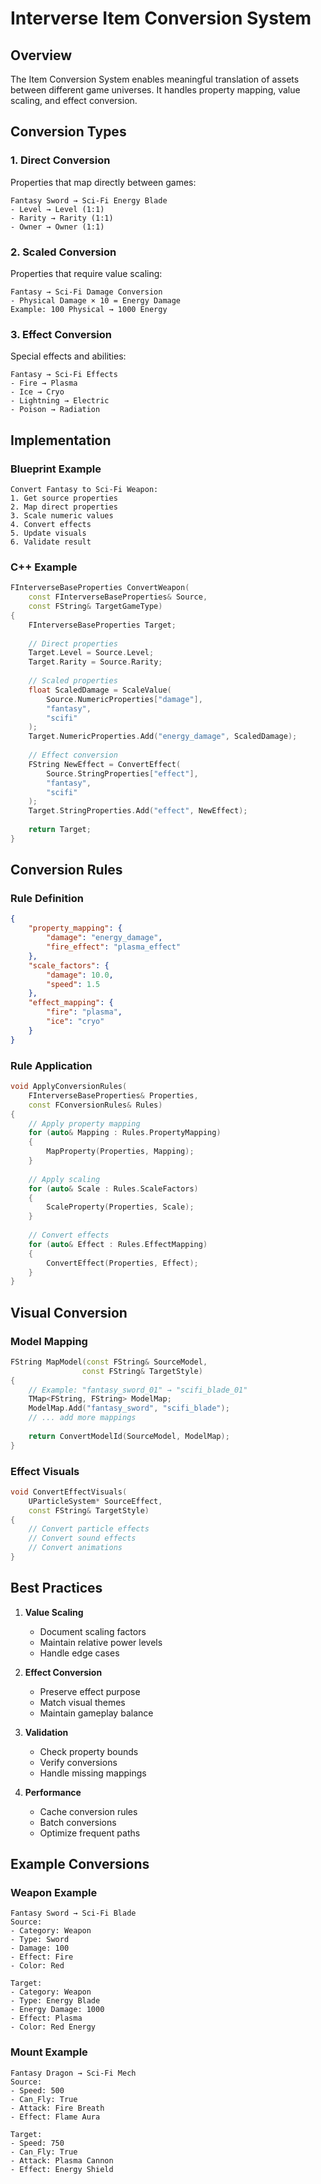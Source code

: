 # Interverse Item Conversion System

## Overview
The Item Conversion System enables meaningful translation of assets between different game universes. It handles property mapping, value scaling, and effect conversion.

## Conversion Types

### 1. Direct Conversion
Properties that map directly between games:
```
Fantasy Sword → Sci-Fi Energy Blade
- Level → Level (1:1)
- Rarity → Rarity (1:1)
- Owner → Owner (1:1)
```

### 2. Scaled Conversion
Properties that require value scaling:
```
Fantasy → Sci-Fi Damage Conversion
- Physical Damage × 10 = Energy Damage
Example: 100 Physical → 1000 Energy
```

### 3. Effect Conversion
Special effects and abilities:
```
Fantasy → Sci-Fi Effects
- Fire → Plasma
- Ice → Cryo
- Lightning → Electric
- Poison → Radiation
```

## Implementation

### Blueprint Example
```blueprint
Convert Fantasy to Sci-Fi Weapon:
1. Get source properties
2. Map direct properties
3. Scale numeric values
4. Convert effects
5. Update visuals
6. Validate result
```

### C++ Example
```cpp
FInterverseBaseProperties ConvertWeapon(
    const FInterverseBaseProperties& Source,
    const FString& TargetGameType)
{
    FInterverseBaseProperties Target;
    
    // Direct properties
    Target.Level = Source.Level;
    Target.Rarity = Source.Rarity;
    
    // Scaled properties
    float ScaledDamage = ScaleValue(
        Source.NumericProperties["damage"],
        "fantasy",
        "scifi"
    );
    Target.NumericProperties.Add("energy_damage", ScaledDamage);
    
    // Effect conversion
    FString NewEffect = ConvertEffect(
        Source.StringProperties["effect"],
        "fantasy",
        "scifi"
    );
    Target.StringProperties.Add("effect", NewEffect);
    
    return Target;
}
```

## Conversion Rules

### Rule Definition
```json
{
    "property_mapping": {
        "damage": "energy_damage",
        "fire_effect": "plasma_effect"
    },
    "scale_factors": {
        "damage": 10.0,
        "speed": 1.5
    },
    "effect_mapping": {
        "fire": "plasma",
        "ice": "cryo"
    }
}
```

### Rule Application
```cpp
void ApplyConversionRules(
    FInterverseBaseProperties& Properties,
    const FConversionRules& Rules)
{
    // Apply property mapping
    for (auto& Mapping : Rules.PropertyMapping)
    {
        MapProperty(Properties, Mapping);
    }
    
    // Apply scaling
    for (auto& Scale : Rules.ScaleFactors)
    {
        ScaleProperty(Properties, Scale);
    }
    
    // Convert effects
    for (auto& Effect : Rules.EffectMapping)
    {
        ConvertEffect(Properties, Effect);
    }
}
```

## Visual Conversion

### Model Mapping
```cpp
FString MapModel(const FString& SourceModel, 
                const FString& TargetStyle)
{
    // Example: "fantasy_sword_01" → "scifi_blade_01"
    TMap<FString, FString> ModelMap;
    ModelMap.Add("fantasy_sword", "scifi_blade");
    // ... add more mappings
    
    return ConvertModelId(SourceModel, ModelMap);
}
```

### Effect Visuals
```cpp
void ConvertEffectVisuals(
    UParticleSystem* SourceEffect,
    const FString& TargetStyle)
{
    // Convert particle effects
    // Convert sound effects
    // Convert animations
}
```

## Best Practices

1. **Value Scaling**
   - Document scaling factors
   - Maintain relative power levels
   - Handle edge cases

2. **Effect Conversion**
   - Preserve effect purpose
   - Match visual themes
   - Maintain gameplay balance

3. **Validation**
   - Check property bounds
   - Verify conversions
   - Handle missing mappings

4. **Performance**
   - Cache conversion rules
   - Batch conversions
   - Optimize frequent paths

## Example Conversions

### Weapon Example
```
Fantasy Sword → Sci-Fi Blade
Source:
- Category: Weapon
- Type: Sword
- Damage: 100
- Effect: Fire
- Color: Red

Target:
- Category: Weapon
- Type: Energy Blade
- Energy Damage: 1000
- Effect: Plasma
- Color: Red Energy
```

### Mount Example
```
Fantasy Dragon → Sci-Fi Mech
Source:
- Speed: 500
- Can_Fly: True
- Attack: Fire Breath
- Effect: Flame Aura

Target:
- Speed: 750
- Can_Fly: True
- Attack: Plasma Cannon
- Effect: Energy Shield
```
